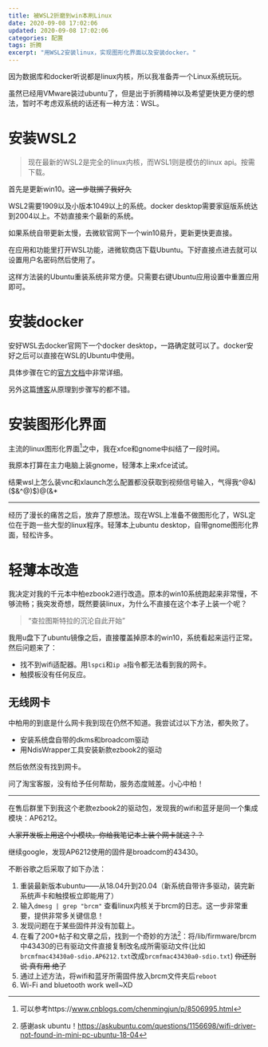 ```yaml
---
title: 被WSL2折磨到win本刷Linux
date: 2020-09-08 17:02:06
updated: 2020-09-08 17:02:06
categories: 配置
tags: 折腾
excerpt: "用WSL2安装linux，实现图形化界面以及安装docker。"
---
```


因为数据库和docker听说都是linux内核，所以我准备弄一个Linux系统玩玩。

虽然已经用VMware装过ubuntu了，但是出于折腾精神以及希望更快更方便的想法，暂时不考虑双系统的话还有一种方法：WSL。

# 安装WSL2

> 现在最新的WSL2是完全的linux内核，而WSL1则是模仿的linux api。按需下载。

首先是更新win10。~~这一步耽搁了我好久~~

WSL2需要1909以及小版本1049以上的系统。docker desktop需要家庭版系统达到2004以上。不妨直接来个最新的系统。

如果系统自带更新太慢，去微软官网下一个win10易升，更新更快更直接。

在应用和功能里打开WSL功能，进微软商店下载Ubuntu。下好直接点进去就可以设置用户名密码然后使用了。

这样方法装的Ubuntu重装系统非常方便。只需要右键Ubuntu应用设置中重置应用即可。

# 安装docker

安好WSL去docker官网下一个docker desktop，一路确定就可以了。docker安好之后可以直接在WSL的Ubuntu中使用。

具体步骤在它的[官方文档](https://docs.docker.com/get-started)中非常详细。

另外这篇[博客](https://blog.csdn.net/hadues/article/details/104961149)从原理到步骤写的都不错。

# 安装图形化界面

主流的linux图形化界面[^1]之中，我在xfce和gnome中纠结了一段时间。

我原本打算在主力电脑上装gnome，轻薄本上来xfce试试。

结果wsl上怎么装vnc和xlaunch怎么配置都没获取到视频信号输入，气得我^@&)(\$&^@)$)@(&*

---

经历了漫长的痛苦之后，放弃了原想法。现在WSL上准备不做图形化了，WSL定位在于跑一些大型的linux程序。轻薄本上ubuntu desktop，自带gnome图形化界面，轻松许多。

# 轻薄本改造

我决定对我的千元本中柏ezbook2进行改造。原本的win10系统跑起来非常慢，不够流畅；我突发奇想，既然要装linux，为什么不直接在这个本子上装一个呢？

> “查拉图斯特拉的沉沦自此开始”

我用u盘下了ubuntu镜像之后，直接覆盖掉原本的win10，系统看起来运行正常。然后问题来了：

- 找不到wifi适配器。用`lspci`和`ip a`指令都无法看到我的网卡。
- 触摸板没有任何反应。

## 无线网卡

中柏用的到底是什么网卡我到现在仍然不知道。我尝试过以下方法，都失败了。

- 安装系统盘自带的dkms和broadcom驱动
- 用NdisWrapper工具安装新款ezbook2的驱动

然后依然没有找到网卡。

问了淘宝客服，没有给予任何帮助，服务态度贼差。小心中柏！

---

在售后群里下到我这个老款ezbook2的驱动包，发现我的wifi和蓝牙是同一个集成模块：AP6212。

~~人家开发板上用这个小模块。你给我笔记本上装个网卡就这？？~~

继续google，发现AP6212使用的固件是broadcom的43430。

不断谷歌之后采取了如下办法：

1. 重装最新版本ubuntu——从18.04升到20.04（新系统自带许多驱动，装完新系统声卡和触摸板立即能用了）
2. 输入`dmesg | grep "brcm"` 查看linux内核关于brcm的日志。这一步非常重要，提供非常多关键信息！
3. 发现问题在于某些固件并没有加载上。
4. 在看了200+帖子和文章之后，找到一个奇妙的方法[^2]：将/lib/firmware/brcm中43430的已有驱动文件直接复制改名成所需驱动文件(比如`brcmfmac43430a0-sdio.AP6212.txt`改成`brcmfmac43430a0-sdio.txt`) ~~你还别说 真有用 绝了~~
5. 通过上述方法，将wifi和蓝牙所需固件放入brcm文件夹后`reboot`
6. Wi-Fi and bluetooth work well~XD

[^1]: 可以参考https://www.cnblogs.com/chenmingjun/p/8506995.html
[^2]: 感谢ask ubuntu！https://askubuntu.com/questions/1156698/wifi-driver-not-found-in-mini-pc-ubuntu-18-04

 